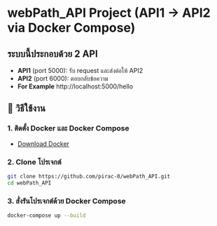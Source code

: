 # webPath_API Project (API1 → API2 via Docker Compose)

## ระบบนี้ประกอบด้วย 2 API

- **API1** (port 5000): รับ request และส่งต่อให้ API2
- **API2** (port 6000): ตอบกลับข้อความ
- **For Example** http://localhost:5000/hello

## 🔧 วิธีใช้งาน

### 1. ติดตั้ง Docker และ Docker Compose

- [Download Docker](https://docs.docker.com/get-docker/)

### 2. Clone โปรเจกต์

```bash
git clone https://github.com/pirac-0/webPath_API.git
cd webPath_API
```

### 3. สั่งรันโปรเจกต์ด้วย Docker Compose

```bash
docker-compose up --build
```
